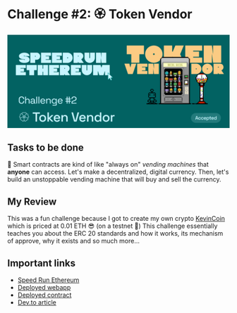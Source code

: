 # Challenge #2: 🏵 Token Vendor

<p align="center">
  <img src="./sre_c2.png" />
</p>

## Tasks to be done

🤖 Smart contracts are kind of like "always on" *vending machines* that **anyone** can access. Let's make a decentralized, digital currency. Then, let's build an unstoppable vending machine that will buy and sell the currency.

## My Review

This was a fun challenge because I got to create my own crypto [KevinCoin](https://goerli.etherscan.io/token/0xccdba9c461ffe52b480e2899975ead2341ff70b1) which is priced at 0.01 ETH 😎 (on a testnet 🫠) This challenge essentially teaches you about the ERC 20 standards and how it works, its mechanism of approve, why it exists and so much more...

## Important links

- [Speed Run Ethereum](https://speedrunethereum.com/challenge/token-vendor)
- [Deployed webapp](https://kevinj-sre-c2.surge.sh/)
- [Deployed contract](https://goerli.etherscan.io/address/0x84ab81388e155D697291300F4Ed0e493E988c513)
- [Dev.to article](https://dev.to/kevinjoshi46b/challenge-2-token-vendor-2565)
